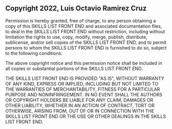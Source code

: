 ## Copyright 2022, Luis Octavio Ramirez Cruz

Permission is hereby granted, free of charge, to any person obtaining a copy of this SKILLS LIST FRONT END and associated documentation files, to deal in the SKILLS LIST FRONT END without restriction, including without limitation the rights to use, copy, modify, merge, publish, distribute, sublicense, and/or sell copies of the SKILLS LIST FRONT END, and to permit persons to whom the SKILLS LIST FRONT END is furnished to do so, subject to the following conditions:

The above copyright notice and this permission notice shall be included in all copies or substantial portions of the SKILLS LIST FRONT END.

THE SKILLS LIST FRONT END IS PROVIDED "AS IS", WITHOUT WARRANTY OF ANY KIND, EXPRESS OR IMPLIED, INCLUDING BUT NOT LIMITED TO THE WARRANTIES OF MERCHANTABILITY, FITNESS FOR A PARTICULAR PURPOSE AND NONINFRINGEMENT. IN NO EVENT SHALL THE AUTHORS OR COPYRIGHT HOLDERS BE LIABLE FOR ANY CLAIM, DAMAGES OR OTHER LIABILITY, WHETHER IN AN ACTION OF CONTRACT, TORT OR OTHERWISE, ARISING FROM, OUT OF OR IN CONNECTION WITH THE SKILLS LIST FRONT END OR THE USE OR OTHER DEALINGS IN THE SKILLS LIST FRONT END.
